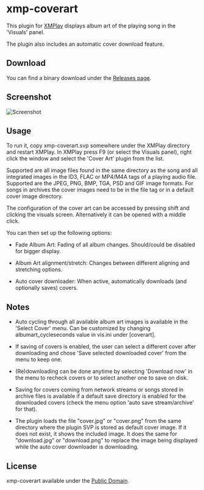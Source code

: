 # xmp-coverart
This plugin for [XMPlay](https://www.un4seen.com/xmplay.html)
displays album art of the playing song in the 'Visuals' panel.

The plugin also includes an automatic cover download feature.

## Download
You can find a binary download under the
[Releases page](https://github.com/KelticDanor/xmp-coverart/releases/latest).

## Screenshot
![Screenshot](https://raw.githubusercontent.com/schellingb/xmp-coverart/master/README.png)

## Usage
To run it, copy xmp-coverart.svp somewhere under the XMPlay directory and restart XMPlay.
In XMPlay press F9 (or select the Visuals panel), right click the window and
select the 'Cover Art' plugin from the list.

Supported are all image files found in the same directory as the song and all integrated images
in the ID3, FLAC or MP4/M4A tags of a playing audio file. Supported are the JPEG, PNG, BMP,
TGA, PSD and  GIF image formats. For songs in archives the cover images need to be in the
file tag or in a default cover image directory.

The configuration of the cover art can be accessed by pressing shift and clicking the
visuals screen. Alternatively it can be opened with a middle click.

You can then set up the following options:

 - Fade Album Art: Fading of all album changes. Should/could be disabled for bigger display.

 - Album Art alignment/stretch: Changes between different aligning and stretching options.

 - Auto cover downloader: When active, automatically downloads (and optionally saves) covers.

## Notes
 - Auto cycling through all available album art images is available in the 'Select Cover' menu.
   Can be customized by changing albumart_cycleseconds value in vis.ini under [coverart].

 - If saving of covers is enabled, the user can select a different cover after downloading 
   and chose 'Save selected downloaded cover' from the menu to keep one.

 - (Re)downloading can be done anytime by selecting 'Download now' in the menu to
   recheck covers or to select another one to save on disk.

 - Saving for covers coming from network streams or songs stored in archive files is available
   if a default save directory is enabled for the downloaded covers (check the menu option
   'auto save stream/archive' for that).

 - The plugin loads the file "cover.jpg" or "cover.png" from the same directory where the plugin
   SVP is stored as default cover image. If it does not exist, it shows the included image.
   It does the same for "download.jpg" or "download.png" to replace the image being displayed
   while the auto cover downloader is downloading.

## License
xmp-coverart available under the [Public Domain](https://www.unlicense.org).

